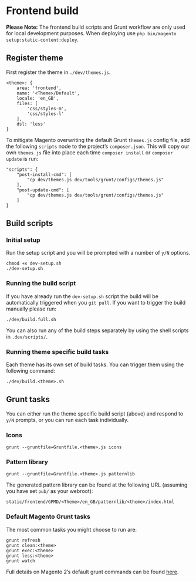 # Frontend build

**Please Note:** The frontend build scripts and Grunt workflow are only used for local development purposes. When deploying use `php bin/magento setup:static-content:deploy`.

## Register theme

First register the theme in `./dev/themes.js`.

```
<theme>: {
    area: 'frontend',
    name: '<Theme>/Default',
    locale: 'en_GB',
    files: [
        'css/styles-m',
        'css/styles-l'
    ],
    dsl: 'less'
}
```

To mitigate Magento overwriting the default Grunt `themes.js` config file, add the following `scripts` node to the project&#8217;s `composer.json`. This will copy our own `themes.js` file into place each time `composer install` or `composer update` is run:

```
"scripts": {
    "post-install-cmd": [
        "cp dev/themes.js dev/tools/grunt/configs/themes.js"
    ],
    "post-update-cmd": [
        "cp dev/themes.js dev/tools/grunt/configs/themes.js"
    ]
}
```

## Build scripts

### Initial setup

Run the setup script and you will be prompted with a number of `y/N` options.

```
chmod +x dev-setup.sh
./dev-setup.sh
```

### Running the build script

If you have already run the `dev-setup.sh` script the build will be automatically triggered when you `git pull`. If you want to trigger the build manually please run:

```
./dev/build.full.sh
```

You can also run any of the build steps separately by using the shell scripts in `.dev/scripts/`. 

### Running theme specific build tasks

Each theme has its own set of build tasks. You can trigger them using the following command:

```
./dev/build.<theme>.sh
```

## Grunt tasks

You can either run the theme specific build script (above) and respond to `y/N` prompts, or you can run each task individually.

### Icons

```
grunt --gruntfile=Gruntfile.<theme>.js icons
```

### Pattern library

```
grunt --gruntfile=Gruntfile.<theme>.js patternlib
```

The generated pattern library can be found at the following URL (assuming you have set `pub/` as your webroot):

```
static/frontend/GPMD/<Theme>/en_GB/patternlib/<theme>/index.html
```

### Default Magento Grunt tasks

The most common tasks you might choose to run are:

```
grunt refresh
grunt clean:<theme>
grunt exec:<theme>
grunt less:<theme>
grunt watch
```

Full details on Magento 2&#8217;s default grunt commands can be found [here](http://devdocs.magento.com/guides/v2.0/frontend-dev-guide/css-topics/css_debug.html).
